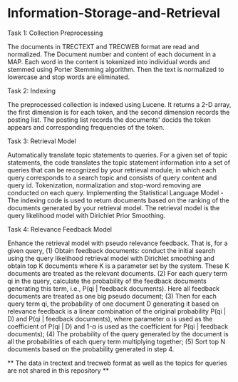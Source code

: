 # Information-Storage-and-Retrieval

Task 1: Collection Preprocessing

The documents in TRECTEXT and TRECWEB format are read and normalized. The Document number and 
content of each document in a MAP. Each word in the content is tokenized into individual words and stemmed using Porter Stemming algorithm. Then the text is normalized to lowercase and stop words are eliminated.

Task 2: Indexing

The preprocessed collection is indexed using Lucene. It returns a 2-D array, the first dimension is for each token, and the second dimension records the posting list. The posting list records the documents' docids the token appears and corresponding frequencies of the token.
 
Task 3: Retrieval Model

Automatically translate topic statements to queries. For a given set of topic statements, the code translates the topic statement information into a set of queries that can be recognized by your retrieval module, in which each query corresponds to a search topic and consists of query content and query id. Tokenization, normalization and stop-word removing are conducted on each query.
Implementing the Statistical Language Model - The indexing code is used to return documents based on the ranking of the documents generated by your retrieval model. The retrieval model is the query likelihood model with Dirichlet Prior Smoothing. 

Task 4: Relevance Feedback Model

Enhance the retrieval model with pseudo relevance feedback. That is, for a given query, 
(1)	Obtain feedback documents: conduct the initial search using the query likelihood retrieval model with Dirichlet smoothing  and obtain top K documents where K is a parameter set by the system. These K documents are treated as the relevant documents.
(2)	For each query term qi in the query, calculate the probability of the feedback documents generating this term, i.e., P(qi | feedback documents). Here all feedback documents are treated as one big pseudo document;
(3)	Then for each query term qi, the probability of one document D generating it based on relevance feedback is a linear combination of the original probability P(qi | D) and P(qi | feedback documents), where parameter α is used as the coefficient of P(qi | D) and 1-α is used as the coefficient for P(qi | feedback documents);
(4)	The probability of the query generated by the document is all the probabilities of each query term multiplying together;
(5)	Sort top N documents based on the probability generated in step 4.

** The data in trectext and trecweb format as well as the topics for queries are not shared in this repository ** 








